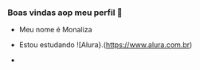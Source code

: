 ### Boas vindas aop meu perfil 💙

- Meu nome é Monaliza
- Estou estudando ![Alura}.(https://www.alura.com.br)

- 
